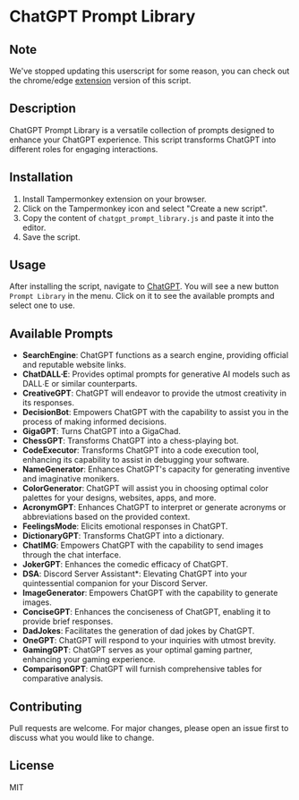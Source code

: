 # ChatGPT Prompt Library

## Note
We've stopped updating this userscript for some reason, you can check out the chrome/edge [extension](https://github.com/YSSF8/ChatGPT-PRepo) version of this script.

## Description
ChatGPT Prompt Library is a versatile collection of prompts designed to enhance your ChatGPT experience. This script transforms ChatGPT into different roles for engaging interactions.

## Installation
1. Install Tampermonkey extension on your browser.
2. Click on the Tampermonkey icon and select "Create a new script".
3. Copy the content of `chatgpt_prompt_library.js` and paste it into the editor.
4. Save the script.

## Usage
After installing the script, navigate to [ChatGPT](https://chat.openai.com). You will see a new button `Prompt Library` in the menu. Click on it to see the available prompts and select one to use.

## Available Prompts
- **SearchEngine**: ChatGPT functions as a search engine, providing official and reputable website links.
- **ChatDALL∙E**: Provides optimal prompts for generative AI models such as DALL∙E or similar counterparts.
- **CreativeGPT**: ChatGPT will endeavor to provide the utmost creativity in its responses.
- **DecisionBot**: Empowers ChatGPT with the capability to assist you in the process of making informed decisions.
- **GigaGPT**: Turns ChatGPT into a GigaChad.
- **ChessGPT**: Transforms ChatGPT into a chess-playing bot.
- **CodeExecutor**: Transforms ChatGPT into a code execution tool, enhancing its capability to assist in debugging your software.
- **NameGenerator**: Enhances ChatGPT's capacity for generating inventive and imaginative monikers.
- **ColorGenerator**: ChatGPT will assist you in choosing optimal color palettes for your designs, websites, apps, and more.
- **AcronymGPT**: Enhances ChatGPT to interpret or generate acronyms or abbreviations based on the provided context.
- **FeelingsMode**: Elicits emotional responses in ChatGPT.
- **DictionaryGPT**: Transforms ChatGPT into a dictionary.
- **ChatIMG**: Empowers ChatGPT with the capability to send images through the chat interface.
- **JokerGPT**: Enhances the comedic efficacy of ChatGPT.
- **DSA**: Discord Server Assistant*: Elevating ChatGPT into your quintessential companion for your Discord Server.
- **ImageGenerator**: Empowers ChatGPT with the capability to generate images.
- **ConciseGPT**: Enhances the conciseness of ChatGPT, enabling it to provide brief responses.
- **DadJokes**: Facilitates the generation of dad jokes by ChatGPT.
- **OneGPT**: ChatGPT will respond to your inquiries with utmost brevity.
- **GamingGPT**: ChatGPT serves as your optimal gaming partner, enhancing your gaming experience.
- **ComparisonGPT**: ChatGPT will furnish comprehensive tables for comparative analysis.

## Contributing
Pull requests are welcome. For major changes, please open an issue first to discuss what you would like to change.

## License
MIT
